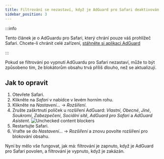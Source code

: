 ```yaml
---
title: Filtrování se nezastaví, když je AdGuard pro Safari deaktivován
sidebar_position: 3
---
```


:::info

Tento článek je o AdGuardu pro Safari, který chrání pouze váš prohlížeč Safari. Chcete-li chránit celé zařízení, [stáhněte si aplikaci AdGuard](https://agrd.io/download-kb-adblock)

:::

Pokud se filtrování po vypnutí AdGuardu pro Safari nezastaví, může to být způsobeno tím, že blokátorům obsahu trvá příliš dlouho, než se aktualizují.

## Jak to opravit

1. Otevřete Safari.
2. Klikněte na _Safari_ v nabídce v levém horním rohu.
3. Klikněte na _Nastavení…_ → _Rozšíření_.
4. Zrušte zaškrtnutí políček u rozšíření AdGuard: _Vlastní_, _Obecné_, _Jiné_, _Soukromí_, _Zabezpečení_, _Sociální sítě_, _AdGuard pro Safari_ a _AdGuard Asistent_.
    ![Unchecked content blockers](https://cdn.adtidy.org/content/Kb/ad_blocker/safari/adg-safari-unchecked-cbs.png)
5. Restartujte Safari.
6. Vraťte se do _Nastavení..._ → _Rozšíření_ a znovu povolte rozšíření pro blokování obsahu.

Nyní by mělo vše fungovat, jak má: filtrování je zapnuto, když je AdGuard pro Safari povolen, a filtrování je vypnuto, když je zakázán.
